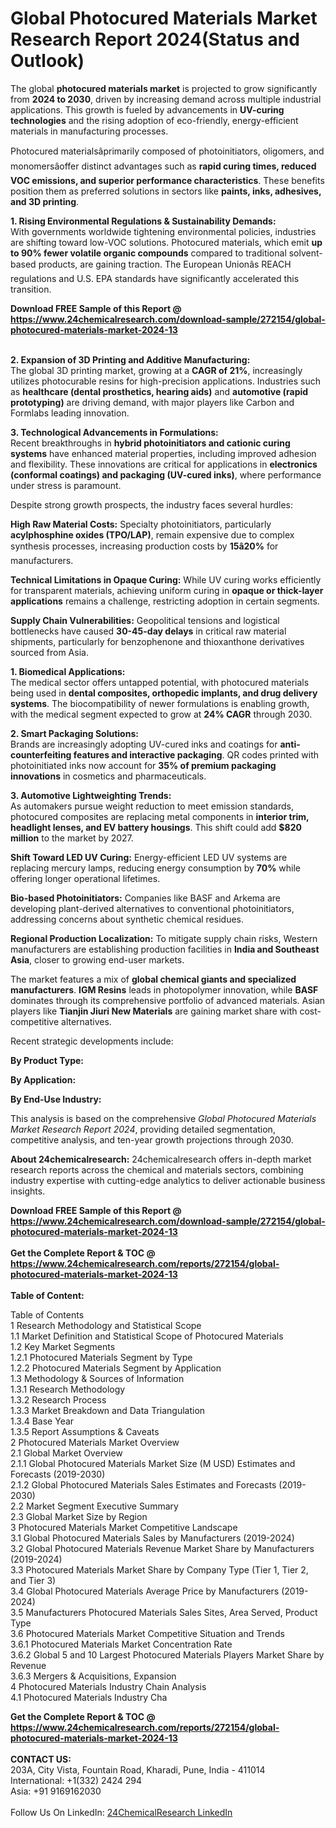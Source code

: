 <h1>Global Photocured Materials Market Research Report 2024(Status and Outlook)</h1><p>The global <strong>photocured materials market</strong> is projected to grow significantly from <strong>2024 to 2030</strong>, driven by increasing demand across multiple industrial applications. This growth is fueled by advancements in <strong>UV-curing technologies</strong> and the rising adoption of eco-friendly, energy-efficient materials in manufacturing processes.</p><p>Photocured materialsâprimarily composed of photoinitiators, oligomers, and monomersâoffer distinct advantages such as <strong>rapid curing times, reduced VOC emissions, and superior performance characteristics</strong>. These benefits position them as preferred solutions in sectors like <strong>paints, inks, adhesives, and 3D printing</strong>.</p><p><strong>1. Rising Environmental Regulations &amp; Sustainability Demands:</strong><br>
With governments worldwide tightening environmental policies, industries are shifting toward low-VOC solutions. Photocured materials, which emit <strong>up to 90% fewer volatile organic compounds</strong> compared to traditional solvent-based products, are gaining traction. The European Unionâs REACH regulations and U.S. EPA standards have significantly accelerated this transition.</p><div><b>Download FREE Sample of this Report @ 
            <a href="https://www.24chemicalresearch.com/download-sample/272154/global-photocured-materials-market-2024-13">
            https://www.24chemicalresearch.com/download-sample/272154/global-photocured-materials-market-2024-13</a></b></div><br><p><strong>2. Expansion of 3D Printing and Additive Manufacturing:</strong><br>
The global 3D printing market, growing at a <strong>CAGR of 21%</strong>, increasingly utilizes photocurable resins for high-precision applications. Industries such as <strong>healthcare (dental prosthetics, hearing aids)</strong> and <strong>automotive (rapid prototyping)</strong> are driving demand, with major players like Carbon and Formlabs leading innovation.</p><p><strong>3. Technological Advancements in Formulations:</strong><br>
Recent breakthroughs in <strong>hybrid photoinitiators and cationic curing systems</strong> have enhanced material properties, including improved adhesion and flexibility. These innovations are critical for applications in <strong>electronics (conformal coatings) and packaging (UV-cured inks)</strong>, where performance under stress is paramount.</p><p>Despite strong growth prospects, the industry faces several hurdles:</p><p><strong>High Raw Material Costs:</strong> Specialty photoinitiators, particularly <strong>acylphosphine oxides (TPO/LAP)</strong>, remain expensive due to complex synthesis processes, increasing production costs by <strong>15â20%</strong> for manufacturers.</p><p><strong>Technical Limitations in Opaque Curing:</strong> While UV curing works efficiently for transparent materials, achieving uniform curing in <strong>opaque or thick-layer applications</strong> remains a challenge, restricting adoption in certain segments.</p><p><strong>Supply Chain Vulnerabilities:</strong> Geopolitical tensions and logistical bottlenecks have caused <strong>30-45-day delays</strong> in critical raw material shipments, particularly for benzophenone and thioxanthone derivatives sourced from Asia.</p><p><strong>1. Biomedical Applications:</strong><br>
The medical sector offers untapped potential, with photocured materials being used in <strong>dental composites, orthopedic implants, and drug delivery systems</strong>. The biocompatibility of newer formulations is enabling growth, with the medical segment expected to grow at <strong>24% CAGR</strong> through 2030.</p><p><strong>2. Smart Packaging Solutions:</strong><br>
Brands are increasingly adopting UV-cured inks and coatings for <strong>anti-counterfeiting features and interactive packaging</strong>. QR codes printed with photoinitiated inks now account for <strong>35% of premium packaging innovations</strong> in cosmetics and pharmaceuticals.</p><p><strong>3. Automotive Lightweighting Trends:</strong><br>
As automakers pursue weight reduction to meet emission standards, photocured composites are replacing metal components in <strong>interior trim, headlight lenses, and EV battery housings</strong>. This shift could add <strong>$820 million</strong> to the market by 2027.</p><p><strong>Shift Toward LED UV Curing:</strong> Energy-efficient LED UV systems are replacing mercury lamps, reducing energy consumption by <strong>70%</strong> while offering longer operational lifetimes.</p><p><strong>Bio-based Photoinitiators:</strong> Companies like BASF and Arkema are developing plant-derived alternatives to conventional photoinitiators, addressing concerns about synthetic chemical residues.</p><p><strong>Regional Production Localization:</strong> To mitigate supply chain risks, Western manufacturers are establishing production facilities in <strong>India and Southeast Asia</strong>, closer to growing end-user markets.</p><p>The market features a mix of <strong>global chemical giants and specialized manufacturers</strong>. <strong>IGM Resins</strong> leads in photopolymer innovation, while <strong>BASF</strong> dominates through its comprehensive portfolio of advanced materials. Asian players like <strong>Tianjin Jiuri New Materials</strong> are gaining market share with cost-competitive alternatives.</p><p>Recent strategic developments include:</p><p><strong>By Product Type:</strong></p><p><strong>By Application:</strong></p><p><strong>By End-Use Industry:</strong></p><p>This analysis is based on the comprehensive <em>Global Photocured Materials Market Research Report 2024</em>, providing detailed segmentation, competitive analysis, and ten-year growth projections through 2030.</p><p><strong>About 24chemicalresearch:</strong> 24chemicalresearch offers in-depth market research reports across the chemical and materials sectors, combining industry expertise with cutting-edge analytics to deliver actionable business insights.</p><div><b>Download FREE Sample of this Report @ 
            <a href="https://www.24chemicalresearch.com/download-sample/272154/global-photocured-materials-market-2024-13">
            https://www.24chemicalresearch.com/download-sample/272154/global-photocured-materials-market-2024-13</a></b></div><br><div><b>Get the Complete Report & TOC @ 
            <a href="https://www.24chemicalresearch.com/reports/272154/global-photocured-materials-market-2024-13">
            https://www.24chemicalresearch.com/reports/272154/global-photocured-materials-market-2024-13</a></b></div><br>
            <b>Table of Content:</b><p>Table of Contents<br />
1 Research Methodology and Statistical Scope<br />
1.1 Market Definition and Statistical Scope of Photocured Materials<br />
1.2 Key Market Segments<br />
1.2.1 Photocured Materials Segment by Type<br />
1.2.2 Photocured Materials Segment by Application<br />
1.3 Methodology & Sources of Information<br />
1.3.1 Research Methodology<br />
1.3.2 Research Process<br />
1.3.3 Market Breakdown and Data Triangulation<br />
1.3.4 Base Year<br />
1.3.5 Report Assumptions & Caveats<br />
2 Photocured Materials Market Overview<br />
2.1 Global Market Overview<br />
2.1.1 Global Photocured Materials Market Size (M USD) Estimates and Forecasts (2019-2030)<br />
2.1.2 Global Photocured Materials Sales Estimates and Forecasts (2019-2030)<br />
2.2 Market Segment Executive Summary<br />
2.3 Global Market Size by Region<br />
3 Photocured Materials Market Competitive Landscape<br />
3.1 Global Photocured Materials Sales by Manufacturers (2019-2024)<br />
3.2 Global Photocured Materials Revenue Market Share by Manufacturers (2019-2024)<br />
3.3 Photocured Materials Market Share by Company Type (Tier 1, Tier 2, and Tier 3)<br />
3.4 Global Photocured Materials Average Price by Manufacturers (2019-2024)<br />
3.5 Manufacturers Photocured Materials Sales Sites, Area Served, Product Type<br />
3.6 Photocured Materials Market Competitive Situation and Trends<br />
3.6.1 Photocured Materials Market Concentration Rate<br />
3.6.2 Global 5 and 10 Largest Photocured Materials Players Market Share by Revenue<br />
3.6.3 Mergers & Acquisitions, Expansion<br />
4 Photocured Materials Industry Chain Analysis<br />
4.1 Photocured Materials Industry Cha</p><div><b>Get the Complete Report & TOC @ 
            <a href="https://www.24chemicalresearch.com/reports/272154/global-photocured-materials-market-2024-13">
            https://www.24chemicalresearch.com/reports/272154/global-photocured-materials-market-2024-13</a></b></div><br><b>CONTACT US:</b><br>
            203A, City Vista, Fountain Road, Kharadi, Pune, India - 411014<br>
            International: +1(332) 2424 294<br>
            Asia: +91 9169162030 <br><br>
            Follow Us On LinkedIn: <a href="https://www.linkedin.com/company/24chemicalresearch/">24ChemicalResearch LinkedIn</a>